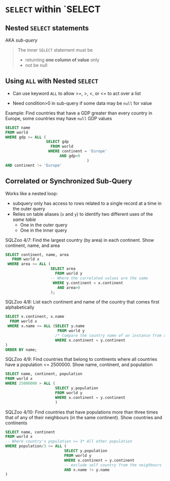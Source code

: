 # `SELECT` within `SELECT

## Nested `SELECT` statements

AKA *sub-query*

> The inner `SELECT` statement must be
> * returning **one column of value** only
> * not be null

## Using `ALL` with Nested `SELECT`

* Can use keyword `ALL`  to allow >=, >, <, or <= to act over a list

* Need condition>0 in sub-query if some data may be `null` for value

Example: Find countries that have a GDP greater than every country in Europe, some countries may have `null` GDP values
```sql
SELECT name
FROM world
WHERE gdp >= ALL (
                  SELECT gdp
                    FROM world
                   WHERE continent = 'Europe'
                        AND gdp>0
                                    )
AND continent != 'Europe'
```

## Correlated or Synchronized Sub-Query

Works like a nested loop:
* subquery only has access to rows related to a single record at a time in the outer query
* Relies on table aliases (`x` and `y`) to identify two different uses of the *same table*
  * One in the outer query
  * One in the inner query

SQLZoo 4/7: Find the largest country (by area) in each continent. Show continent, name, and area
```sql
SELECT continent, name, area
   FROM world x
 WHERE area >= ALL (
                    SELECT area
                      FROM world y
                    -- Where the correlated values are the same
                     WHERE y.continent = x.continent
                       AND area>0
                    );
```

SQLZoo 4/8: List each continent and name of the country that comes first alphabetically
```sql
SELECT x.continent, x.name
  FROM world x
 WHERE x.name <= ALL (SELECT y.name
                       FROM world y
                      /* Compare the country name of an instance from x with the country name of an instance from y if they share the same continent */
                      WHERE x.continent = y.continent
)
ORDER BY name;
```

SQLZoo 4/9: Find countries that belong to continents where all countries have a population <= 2500000. Show name, continent, and population
```sql
SELECT name, continent, population
FROM world x
WHERE 25000000 > ALL (
                      SELECT y.population
                      FROM world y
                      WHERE x.continent = y.continent
                      )
```

SQLZoo 4/10: Find countries that have populations more than three times that of any of their neighbours (in the same continent). Show countries and continents
```sql
SELECT name, continent
FROM world x
-- Where country's population >= 3* All other population
WHERE population/3 >= ALL (
                          SELECT y.population
                          FROM world y
                          WHERE x.continent = y.continent
                          -- exclude self country from the neighbours
                          AND x.name != y.name
)


```